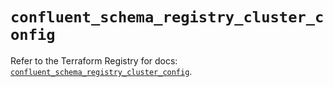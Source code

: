 # `confluent_schema_registry_cluster_config`

Refer to the Terraform Registry for docs: [`confluent_schema_registry_cluster_config`](https://registry.terraform.io/providers/confluentinc/confluent/2.10.0/docs/resources/schema_registry_cluster_config).

